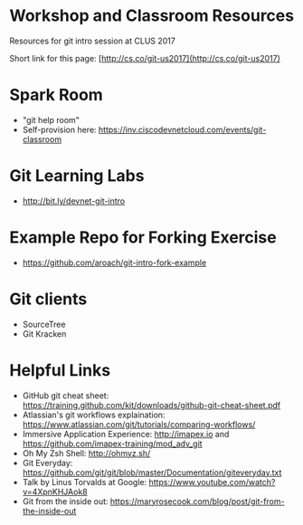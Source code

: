 #  Workshop and Classroom Resources
Resources for git intro session at CLUS 2017

Short link for this page: [http://cs.co/git-us2017](http://cs.co/git-us2017)

# Spark Room

* "git help room"
* Self-provision here: https://inv.ciscodevnetcloud.com/events/git-classroom

# Git Learning Labs

* http://bit.ly/devnet-git-intro

# Example Repo for Forking Exercise

* https://github.com/aroach/git-intro-fork-example

# Git clients

* SourceTree
* Git Kracken

# Helpful Links

* GitHub git cheat sheet: https://training.github.com/kit/downloads/github-git-cheat-sheet.pdf
* Atlassian's git workflows explaination: https://www.atlassian.com/git/tutorials/comparing-workflows/
* Immersive Application Experience: http://imapex.io and https://github.com/imapex-training/mod_adv_git
* Oh My Zsh Shell: http://ohmyz.sh/
* Git Everyday: https://github.com/git/git/blob/master/Documentation/giteveryday.txt
* Talk by Linus Torvalds at Google: https://www.youtube.com/watch?v=4XpnKHJAok8
* Git from the inside out: https://maryrosecook.com/blog/post/git-from-the-inside-out
